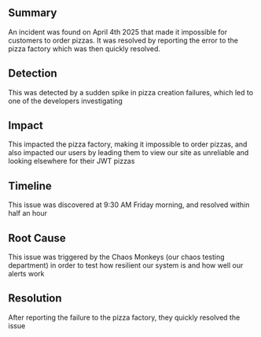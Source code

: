## Summary
An incident was found on April 4th 2025 that made it impossible for customers to order pizzas.  It was resolved by reporting the error to the pizza factory which was then quickly resolved.

## Detection
This was detected by a sudden spike in pizza creation failures, which led to one of the developers investigating

## Impact
This impacted the pizza factory, making it impossible to order pizzas, and also impacted our users by leading them to view our site as unreliable and looking elsewhere for their JWT pizzas

## Timeline
This issue was discovered at 9:30 AM Friday morning, and resolved within half an hour

## Root Cause
This issue was triggered by the Chaos Monkeys (our chaos testing department) in order to test how resilient our system is and how well our alerts work

## Resolution
After reporting the failure to the pizza factory, they quickly resolved the issue
